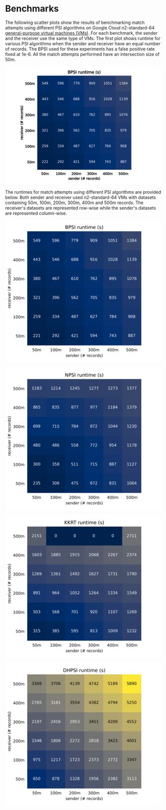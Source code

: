 # Benchmarks

The following scatter plots show the results of benchmarking match attempts using different PSI algorithms on Google Cloud n2-standard-64 [general-purpose virtual machines (VMs)](https://cloud.google.com/compute/docs/general-purpose-machines#n2-standard). For each benchmark, the sender and the receiver use the same type of VMs. The first plot shows runtime for various PSI algorithms when the sender and receiver have an equal number of records. The BPSI used for these experiments has a false positive rate fixed at 1e-6. All the match attempts performed have an intersection size of 50m.

<p align="center">
  <img src="scatter_equal_sets.png"/>
</p>

The runtimes for match attempts using different PSI algorithms are provided below. Both sender and receiver used n2-standard-64 VMs with datasets containing 50m, 100m, 200m, 300m, 400m and 500m records. The receiver's datasets are represented row-wise while the sender's datasets are represented column-wise.

<p align="center">
  <img src="heatmap_bpsi.png"/>
</p>

<p align="center">
  <img src="heatmap_npsi.png"/>
</p>

<p align="center">
  <img src="heatmap_kkrt.png"/>
</p>

<p align="center">
  <img src="heatmap_dhpsi.png"/>
</p>
